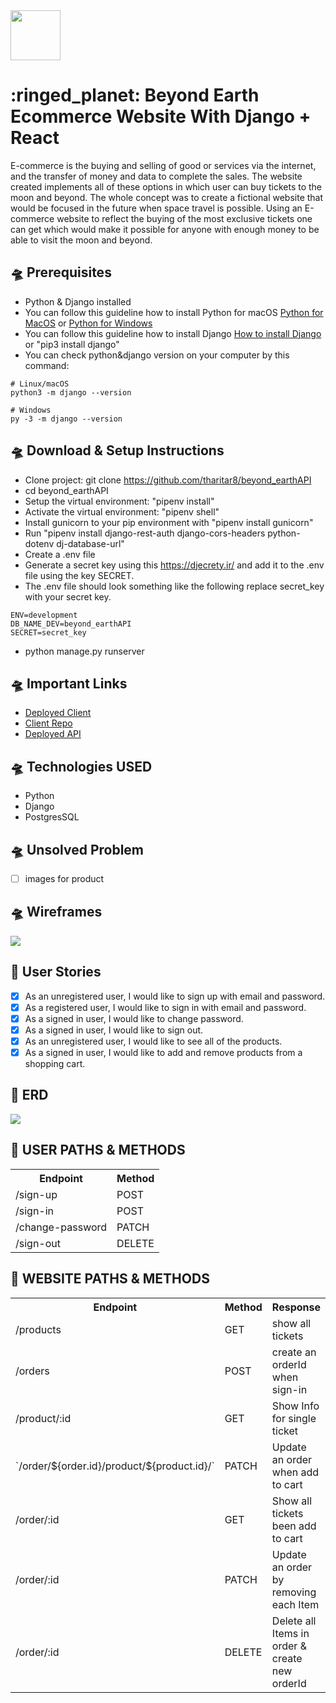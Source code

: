 <img src="https://i.imgur.com/T63cfTh.png" width="80" height="80" />
<h1> :ringed_planet:   Beyond Earth Ecommerce Website With Django + React</h1>

   E-commerce is the buying and selling of good or services via the internet, 
and the transfer of money and data to complete the sales. 
The website created implements all of these options in which user can buy tickets to the moon and beyond. 
The whole concept was to create a fictional website that would be focused in the future when space travel is possible. 
Using an E-commerce website to reflect the buying of the most exclusive tickets
one can get which would make it possible for anyone with enough money to be able to visit the moon and beyond. 

## :flying_saucer: Prerequisites
- Python & Django installed
- You can follow this guideline how to install Python for macOS <a href=https://www.python.org/downloads/macos/>Python for MacOS</a> or <a href=https://www.python.org/downloads/windows/>Python for Windows</a>
- You can follow this guideline how to install Django <a href=https://docs.djangoproject.com/en/3.2/topics/install/>How to install Django</a> or "pip3 install django"
- You can check python&django version on your computer by this command: 
```
# Linux/macOS
python3 -m django --version

# Windows
py -3 -m django --version
```

## :flying_saucer: Download & Setup Instructions
- Clone project: git clone https://github.com/tharitar8/beyond_earthAPI
- cd beyond_earthAPI
- Setup the virtual environment: "pipenv install"
- Activate the virtual environment: "pipenv shell"
- Install gunicorn to your pip environment with "pipenv install gunicorn"
- Run "pipenv install django-rest-auth django-cors-headers python-dotenv dj-database-url"
- Create a .env file
- Generate a secret key using this https://djecrety.ir/ and add it to the .env file using the key SECRET.
- The .env file should look something like the following replace secret_key with your secret key.
```
ENV=development
DB_NAME_DEV=beyond_earthAPI
SECRET=secret_key 
```
- python manage.py runserver

## :flying_saucer: Important Links
- <a href="https://tharitar8.github.io/beyond_earthClient/">Deployed Client </a>
- <a href="https://github.com/tharitar8/beyond_earthClient">Client Repo </a>
- <a href="https://earthpluto.herokuapp.com/"> Deployed API </a>

## :flying_saucer: Technologies USED
- Python
- Django
- PostgresSQL

## :flying_saucer: Unsolved Problem
- [ ] images for product

## :flying_saucer: Wireframes

<img src="https://i.imgur.com/EKZACOj.png" />

## :rocket: User Stories

- [x] As an unregistered user, I would like to sign up with email and password.
- [x] As a registered user, I would like to sign in with email and password.
- [x] As a signed in user, I would like to change password.
- [x] As a signed in user, I would like to sign out.
- [x] As an unregistered user, I would like to see all of the products.
- [x] As a signed in user, I would like to add and remove products from a shopping cart.

## :rocket: ERD

<img src="https://i.imgur.com/lSrYWeV.jpg" />

## :rocket: USER PATHS & METHODS
<table>
  <tr>
    <th>Endpoint</th>
    <th>Method</th>
  </tr>
  <tr>
    <td>/sign-up</td>
    <td>POST</td>
  </tr>
  <tr>
    <td>/sign-in</td>
    <td>POST</td>
  </tr>
  <tr>
    <td>/change-password</td>
    <td>PATCH</td>
  </tr>
  <tr>
    <td>/sign-out</td>
    <td>DELETE</td>
  </tr>
</table>

## :rocket: WEBSITE PATHS & METHODS
<table>
  <tr>
    <th>Endpoint</th>
    <th>Method</th>
    <th>Response</th>
  </tr>
  <tr>
    <td>/products</td>
    <td>GET</td>
    <td>show all tickets</td>
  </tr>
  <tr>
    <td>/orders</td>
    <td>POST</td>
    <td>create an orderId when sign-in</td>
  </tr>
  <tr>
    <td>/product/:id</td>
    <td>GET</td>
    <td>Show Info for single ticket</td>
  </tr>
  <tr>
    <td> `/order/${order.id}/product/${product.id}/`</td>
    <td>PATCH</td>
    <td>Update an order when add to cart</td>
  </tr>
  <tr>
    <td> /order/:id</td>
    <td>GET</td>
    <td>Show all tickets been add to cart</td>
  </tr>
   <tr>
    <td> /order/:id</td>
    <td>PATCH</td>
    <td>Update an order by removing each Item</td>
  </tr>
  <tr>
    <td> /order/:id</td>
    <td>DELETE</td>
    <td>Delete all Items in order & create new orderId</td>
  </tr>
</table>
